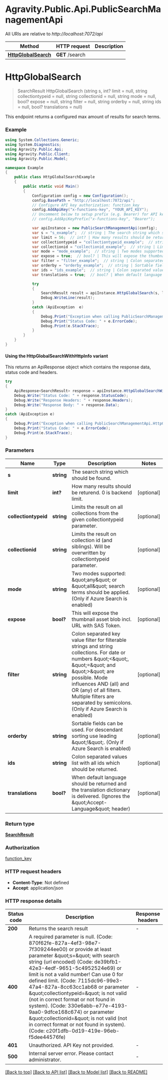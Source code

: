 # Agravity.Public.Api.PublicSearchManagementApi

All URIs are relative to *http://localhost:7072/api*

| Method | HTTP request | Description |
|--------|--------------|-------------|
| [**HttpGlobalSearch**](PublicSearchManagementApi.md#httpglobalsearch) | **GET** /search |  |

<a name="httpglobalsearch"></a>
# **HttpGlobalSearch**
> SearchResult HttpGlobalSearch (string s, int? limit = null, string collectiontypeid = null, string collectionid = null, string mode = null, bool? expose = null, string filter = null, string orderby = null, string ids = null, bool? translations = null)



This endpoint returns a configured max amount of results for search terms.

### Example
```csharp
using System.Collections.Generic;
using System.Diagnostics;
using Agravity.Public.Api;
using Agravity.Public.Client;
using Agravity.Public.Model;

namespace Example
{
    public class HttpGlobalSearchExample
    {
        public static void Main()
        {
            Configuration config = new Configuration();
            config.BasePath = "http://localhost:7072/api";
            // Configure API key authorization: function_key
            config.AddApiKey("x-functions-key", "YOUR_API_KEY");
            // Uncomment below to setup prefix (e.g. Bearer) for API key, if needed
            // config.AddApiKeyPrefix("x-functions-key", "Bearer");

            var apiInstance = new PublicSearchManagementApi(config);
            var s = "s_example";  // string | The search string which should be found.
            var limit = 56;  // int? | How many results should be returend. 0 is backend limit. (optional) 
            var collectiontypeid = "collectiontypeid_example";  // string | Limits the result on all collections from the given collectiontypeid parameter. (optional) 
            var collectionid = "collectionid_example";  // string | Limits the result on collection id (and siblings). Will be overwritten by collectiontypeid parameter. (optional) 
            var mode = "mode_example";  // string | Two modes supported: \"any\" or \"all\" search terms should be applied. (Only if Azure Search is enabled) (optional) 
            var expose = true;  // bool? | This will expose the thumbnail asset blob incl. URL with SAS Token. (optional) 
            var filter = "filter_example";  // string | Colon separated key value filter for filterable strings and string collections. For date or numbers \"<\", \"=\" and \">\" are possible. Mode influences AND (all) and OR (any) of all filters. Multiple filters are separated by semicolons. (Only if Azure Search is enabled) (optional) 
            var orderby = "orderby_example";  // string | Sortable fields can be used. For descendant sorting use leading \"!\". (Only if Azure Search is enabled) (optional) 
            var ids = "ids_example";  // string | Colon separated values list with all ids which should be returned. (optional) 
            var translations = true;  // bool? | When default language should be returned and the translation dictionary is delivered. (Ignores the \"Accept-Language\" header) (optional) 

            try
            {
                SearchResult result = apiInstance.HttpGlobalSearch(s, limit, collectiontypeid, collectionid, mode, expose, filter, orderby, ids, translations);
                Debug.WriteLine(result);
            }
            catch (ApiException  e)
            {
                Debug.Print("Exception when calling PublicSearchManagementApi.HttpGlobalSearch: " + e.Message);
                Debug.Print("Status Code: " + e.ErrorCode);
                Debug.Print(e.StackTrace);
            }
        }
    }
}
```

#### Using the HttpGlobalSearchWithHttpInfo variant
This returns an ApiResponse object which contains the response data, status code and headers.

```csharp
try
{
    ApiResponse<SearchResult> response = apiInstance.HttpGlobalSearchWithHttpInfo(s, limit, collectiontypeid, collectionid, mode, expose, filter, orderby, ids, translations);
    Debug.Write("Status Code: " + response.StatusCode);
    Debug.Write("Response Headers: " + response.Headers);
    Debug.Write("Response Body: " + response.Data);
}
catch (ApiException e)
{
    Debug.Print("Exception when calling PublicSearchManagementApi.HttpGlobalSearchWithHttpInfo: " + e.Message);
    Debug.Print("Status Code: " + e.ErrorCode);
    Debug.Print(e.StackTrace);
}
```

### Parameters

| Name | Type | Description | Notes |
|------|------|-------------|-------|
| **s** | **string** | The search string which should be found. |  |
| **limit** | **int?** | How many results should be returend. 0 is backend limit. | [optional]  |
| **collectiontypeid** | **string** | Limits the result on all collections from the given collectiontypeid parameter. | [optional]  |
| **collectionid** | **string** | Limits the result on collection id (and siblings). Will be overwritten by collectiontypeid parameter. | [optional]  |
| **mode** | **string** | Two modes supported: \&quot;any\&quot; or \&quot;all\&quot; search terms should be applied. (Only if Azure Search is enabled) | [optional]  |
| **expose** | **bool?** | This will expose the thumbnail asset blob incl. URL with SAS Token. | [optional]  |
| **filter** | **string** | Colon separated key value filter for filterable strings and string collections. For date or numbers \&quot;&lt;\&quot;, \&quot;&#x3D;\&quot; and \&quot;&gt;\&quot; are possible. Mode influences AND (all) and OR (any) of all filters. Multiple filters are separated by semicolons. (Only if Azure Search is enabled) | [optional]  |
| **orderby** | **string** | Sortable fields can be used. For descendant sorting use leading \&quot;!\&quot;. (Only if Azure Search is enabled) | [optional]  |
| **ids** | **string** | Colon separated values list with all ids which should be returned. | [optional]  |
| **translations** | **bool?** | When default language should be returned and the translation dictionary is delivered. (Ignores the \&quot;Accept-Language\&quot; header) | [optional]  |

### Return type

[**SearchResult**](SearchResult.md)

### Authorization

[function_key](../README.md#function_key)

### HTTP request headers

 - **Content-Type**: Not defined
 - **Accept**: application/json


### HTTP response details
| Status code | Description | Response headers |
|-------------|-------------|------------------|
| **200** | Returns the search result |  -  |
| **400** | A required parameter is null. (Code: 870f62fe-827a-4ef3-98e7-7f309244ee00) or provide at least parameter \&quot;s&#x3D;\&quot; with search string (url encoded) (Code: de39bfb1-42e3-4edf-9651-5c4952524e69) or limit is not a valid number! Can use 0 for defined limit. (Code: 7115dc96-99e3-47a4-827a-8cc63cc1ab68 or parameter \&quot;collectiontypeid&#x3D;\&quot; is not valid (not in correct format or not found in system). (Code: 330e6abb-e77e-4193-9aa0-9dfce168c674) or parameter \&quot;collectionid&#x3D;\&quot; is not valid (not in correct format or not found in system). (Code: c20f1dfb-0d19-419e-96eb-f5dee44576fe) |  -  |
| **401** | Unauthorized. API Key not provided. |  -  |
| **500** | Internal server error. Please contact administrator. |  -  |

[[Back to top]](#) [[Back to API list]](../README.md#documentation-for-api-endpoints) [[Back to Model list]](../README.md#documentation-for-models) [[Back to README]](../README.md)

